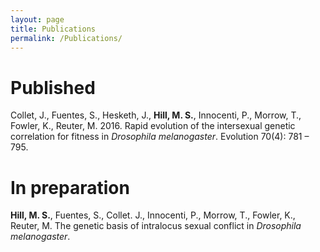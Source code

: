 ```yaml
---
layout: page
title: Publications
permalink: /Publications/
---
```


<h1>Published</h1>

Collet, J., Fuentes, S., Hesketh, J., <b>Hill, M. S.</b>, Innocenti, P., Morrow, T., Fowler, K., Reuter, M. 2016. Rapid evolution of the intersexual genetic correlation for fitness in <i>Drosophila melanogaster</i>. Evolution 70(4): 781 – 795.


<h1>In preparation</h1>

<b>Hill, M. S.</b>, Fuentes, S., Collet. J., Innocenti, P., Morrow, T., Fowler, K., Reuter, M. The genetic basis of intralocus sexual conflict in <i>Drosophila melanogaster</i>.
